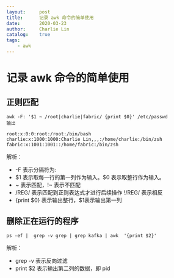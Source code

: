 ```yaml
---
layout:     post
title:      记录 awk 命令的简单使用
date:       2020-03-23
author:     Charlie Lin
catalog:    true
tags:
    - awk
---
```


# 记录 awk 命令的简单使用
## 正则匹配
```shell
awk -F: '$1 ~ /root|charlie|fabric/ {print $0}' /etc/passwd
输出
```
```out
root:x:0:0:root:/root:/bin/bash
charlie:x:1000:1000:Charlie Lin,,,:/home/charlie:/bin/zsh
fabric:x:1001:1001::/home/fabric:/bin/zsh
```
解析：  
* -F 表示分隔符为:
* \$1 表示取每一行的第一列作为输入。\$0 表示取整行作为输入。
* ~ 表示匹配，!~ 表示不匹配
* /REG/ 表示匹配到正则表达式才进行后续操作 !/REG/ 表示相反
* {print $0} 表示输出整行，\$1表示输出第一列

## 删除正在运行的程序  

```shell
ps -ef |  grep -v grep | grep kafka | awk  '{print $2}'
```
解析：
* grep -v 表示反向过滤
* print \$2 表示输出第二列的数据，即 pid

